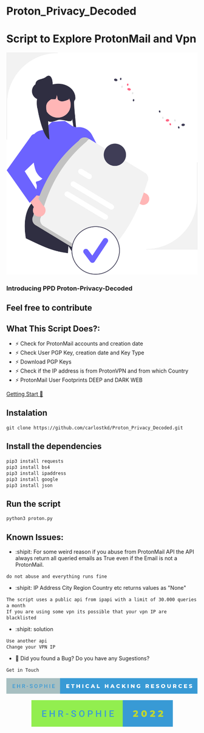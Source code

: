 # Proton_Privacy_Decoded
# Script to Explore ProtonMail and Vpn

<p align="center">

  <img src="https://raw.githubusercontent.com/carlostkd/Proton_Privacy_Decoded/master/proton.svg">

</p>


### Introducing PPD Proton-Privacy-Decoded

## Feel free to contribute

## What This Script Does?:

- ⚡ Check for ProtonMail accounts and creation date
- ⚡ Check User PGP Key, creation date and Key Type
- ⚡ Download PGP Keys
- ⚡ Check if the IP address is from ProtonVPN and from which Country
- ⚡ ProtonMail User Footprints DEEP and DARK WEB


[Getting Start <g-emoji class="g-emoji" alias="footprints" fallback-src="https://github.githubassets.com/images/icons/emoji/unicode/1f463.png">👣</g-emoji>](#getting-started-)

## Instalation
```
git clone https://github.com/carlostkd/Proton_Privacy_Decoded.git
```
## Install the dependencies
```
pip3 install requests
pip3 install bs4
pip3 install ipaddress
pip3 install google
pip3 install json
```

## Run the script
```
python3 proton.py
```

## Known Issues:
- :shipit: For some weird reason if you abuse from ProtonMail API the API always return all queried emails as True even if the Email is not a ProtonMail.
```
do not abuse and everything runs fine
```

- :shipit: IP Address City Region Country etc returns values as "None"
```
The script uses a public api from ipapi with a limit of 30.000 queries a month
If you are using some vpn its possible that your vpn IP are blacklisted
```
- :shipit: solution
```
Use another api 
Change your VPN IP
```
- 👯 Did you found a Bug? Do you have any Sugestions?
```
Get in Touch
```

<p align="center">

<img src="https://raw.githubusercontent.com/carlostkd/EHR/master/ehr-sophie.svg">

</p>


<p align="center">

<img src="https://raw.githubusercontent.com/carlostkd/EHR/master/ehr-sophie-2022.svg">
</p>
